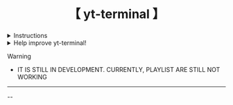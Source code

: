 <div align="center">
    <h1>【 yt-terminal 】</h1>
    <h3></h3>
</div>

<div align="center"> 

</div>
<details>
  <summary>Instructions</summary>
   - Installation
   ```installation
     git clone https://github.com/hans-chrstn/yt-terminal
     cd yt-terminal
     chmod +x ./yt # File that you got from this repo
   ```
   - Usage
    -v Play as video (default is audio-only)
    -V Debug video
    -A Debug audio
    -t Test mode (skips search and selection)
    -h Show this help message
</details>

<details> 
  <summary>Help improve yt-terminal!</summary>
    
   - If you'd like to suggest fixes or a new widget, feel free to [open an issue](https://github.com/hans-chrstn/yt-terminal/issues/new)
</details>

> [!WARNING]
> - IT IS STILL IN DEVELOPMENT. CURRENTLY, PLAYLIST ARE STILL NOT WORKING

---
--
